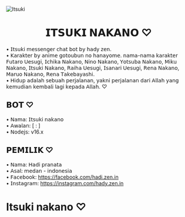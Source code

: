 ![Itsuki](https://i.ibb.co/S7NGyqQ/441990035-719770016836199-2138699235077975555-n-jpg-stp-dst-jpg-p480x480-nc-cat-109-ccb-1-7-nc-sid-9.jpg) 

<h1 align="center">𝗜𝗧𝗦𝗨𝗞𝗜 𝗡𝗔𝗞𝗔𝗡𝗢 ♡</h1>

• 𝖨𝗍𝗌𝗎𝗄𝗂 𝗆𝖾𝗌𝗌𝖾𝗇𝗀𝖾𝗋 𝖼𝗁𝖺𝗍 𝖻𝗈𝗍 𝖻𝗒 𝗁𝖺𝖽y 𝗓𝖾𝗇. <br />
• 𝖪𝖺𝗋𝖺𝗄𝗍𝖾𝗋 𝖻𝗒 𝖺𝗇𝗂𝗆𝖾 𝗀𝗈𝗍𝗈𝗎𝖻𝗎𝗇 𝗇𝗈 𝗁𝖺𝗇𝖺𝗒𝗈𝗆𝖾. 𝗇𝖺𝗆𝖺-𝗇𝖺𝗆𝖺 𝗄𝖺𝗋𝖺𝗄𝗍𝖾𝗋 𝖥𝗎𝗍𝖺𝗋𝗈 𝖴𝖾𝗌𝗎𝗀𝗂, 𝖨𝖼𝗁𝗂𝗄𝖺 𝖭𝖺𝗄𝖺𝗇𝗈, 𝖭𝗂𝗇𝗈 𝖭𝖺𝗄𝖺𝗇𝗈, 𝖸𝗈𝗍𝗌𝗎𝖻𝖺 𝖭𝖺𝗄𝖺𝗇𝗈, 𝖬𝗂𝗄𝗎 𝖭𝖺𝗄𝖺𝗇𝗈, 𝖨𝗍𝗌𝗎𝗄𝗂 𝖭𝖺𝗄𝖺𝗇𝗈, 𝖱𝖺𝗂𝗁𝖺 𝖴𝖾𝗌𝗎𝗀𝗂, 𝖨𝗌𝖺𝗇𝖺𝗋𝗂 𝖴𝖾𝗌𝗎𝗀𝗂, 𝖱𝖾𝗇𝖺 𝖭𝖺𝗄𝖺𝗇𝗈, 𝖬𝖺𝗋𝗎𝗈 𝖭𝖺𝗄𝖺𝗇𝗈, 𝖱𝖾𝗇𝖺 𝖳𝖺𝗄𝖾𝖻𝖺𝗒𝖺𝗌𝗁𝗂. <br />
• 𝖧𝗂𝖽𝗎𝗉 𝖺𝖽𝖺𝗅𝖺𝗁 𝗌𝖾𝖻𝗎𝖺𝗁 𝗉𝖾𝗋𝗃𝖺𝗅𝖺𝗇𝖺𝗇, 𝗒𝖺𝗄𝗇𝗂 𝗉𝖾𝗋𝗃𝖺𝗅𝖺𝗇𝖺𝗇 𝖽𝖺𝗋𝗂 𝖠𝗅𝗅𝖺𝗁 𝗒𝖺𝗇𝗀 𝗄𝖾𝗆𝗎𝖽𝗂𝖺𝗇 𝗄𝖾𝗆𝖻𝖺𝗅𝗂 𝗅𝖺𝗀𝗂 𝗄𝖾𝗉𝖺𝖽𝖺 𝖠𝗅𝗅𝖺𝗁. ♡

## 𝗕𝗢𝗧 ♡

• 𝖭𝖺𝗆𝖺: 𝖨𝗍𝗌𝗎𝗄𝗂 𝗇𝖺𝗄𝖺𝗇𝗈 <br />
• 𝖠𝗐𝖺𝗅𝖺𝗇: [ : ] <br />
• 𝖭𝗈𝖽𝖾𝗃𝗌: 𝗏16.x <br />

## 𝗣𝗘𝗠𝗜𝗟𝗜𝗞 ♡

• 𝖭𝖺𝗆𝖺: 𝖧𝖺𝖽𝗂 𝗉𝗋𝖺𝗇𝖺𝗍𝖺 <br />
• 𝖠𝗌𝖺𝗅: 𝗆𝖾𝖽𝖺𝗇 - 𝗂𝗇𝖽𝗈𝗇𝖾𝗌𝗂𝖺 <br />
• 𝖥𝖺𝖼𝖾𝖻𝗈𝗈𝗄: https://facebook.com/hadi.zen.in <br />
• 𝖨𝗇𝗌𝗍𝖺𝗀𝗋𝖺𝗆: https://instagram.com/hady.zen.in

# Itsuki nakano ♡
